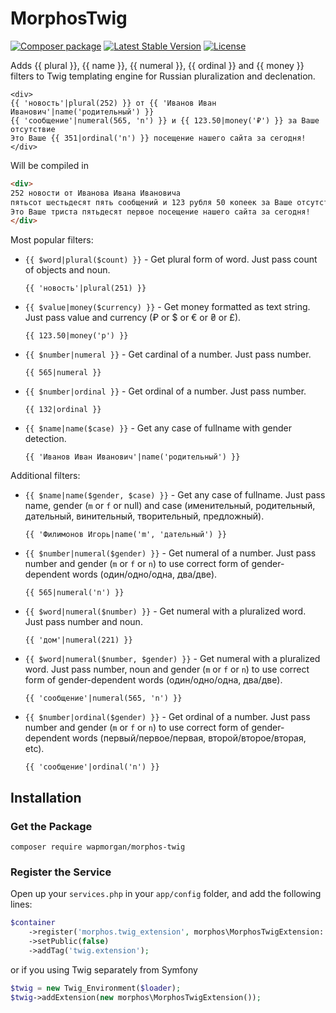 # MorphosTwig

[![Composer package](http://xn--e1adiijbgl.xn--p1acf/badge/wapmorgan/morphos-twig)](https://packagist.org/packages/wapmorgan/morphos-twig)
[![Latest Stable Version](https://poser.pugx.org/wapmorgan/morphos-twig/version)](https://packagist.org/packages/wapmorgan/morphos-twig)
[![License](https://poser.pugx.org/wapmorgan/morphos-twig/license)](https://packagist.org/packages/wapmorgan/morphos-twig)

Adds {{ plural }}, {{ name }}, {{ numeral }}, {{ ordinal }} and {{ money }} filters to Twig templating engine for Russian pluralization and declenation.

```twig
<div>
{{ 'новость'|plural(252) }} от {{ 'Иванов Иван Иванович'|name('родительный') }}
{{ 'сообщение'|numeral(565, 'n') }} и {{ 123.50|money('₽') }} за Ваше отсутствие
Это Ваше {{ 351|ordinal('n') }} посещение нашего сайта за сегодня!
</div>
```

Will be compiled in

```html
<div>
252 новости от Иванова Ивана Ивановича
пятьсот шестьдесят пять сообщений и 123 рубля 50 копеек за Ваше отсутствие
Это Ваше триста пятьдесят первое посещение нашего сайта за сегодня!
</div>
```

Most popular filters:
- `{{ $word|plural($count) }}` - Get plural form of word. Just pass count of objects and noun.
    ```twig
    {{ 'новость'|plural(251) }}
    ```

- `{{ $value|money($currency) }}` - Get money formatted as text string. Just pass value and currency (₽ or $ or € or ₴ or £).
    ```twig
    {{ 123.50|money('р') }}
    ```

- `{{ $number|numeral }}` - Get cardinal of a number. Just pass number.
    ```twig
    {{ 565|numeral }}
    ```

- `{{ $number|ordinal }}` - Get ordinal of a number. Just pass number.
    ```twig
    {{ 132|ordinal }}
    ```

- `{{ $name|name($case) }}` - Get any case of fullname with gender detection.
    ```twig
    {{ 'Иванов Иван Иванович'|name('родительный') }}
    ```

Additional filters:
- `{{ $name|name($gender, $case) }}` - Get any case of fullname. Just pass name, gender (`m` or `f` or null) and case (именительный, родительный, дательный, винительный, творительный, предложный).
    ```twig
    {{ 'Филимонов Игорь|name('m', 'дательный') }}
    ```

- `{{ $number|numeral($gender) }}` - Get numeral of a number. Just pass number and gender (`m` or `f` or `n`) to use correct form of gender-dependent words (один/одно/одна, два/две).
    ```twig
    {{ 565|numeral('n') }}
    ```

- `{{ $word|numeral($number) }}` - Get numeral with a pluralized word. Just pass number and noun.
    ```twig
    {{ 'дом'|numeral(221) }}
    ```

- `{{ $word|numeral($number, $gender) }}` - Get numeral with a pluralized word. Just pass number, noun and gender (`m` or `f` or `n`) to use correct form of gender-dependent words (один/одно/одна, два/две).
    ```twig
    {{ 'сообщение'|numeral(565, 'n') }}
    ```

- `{{ $number|ordinal($gender) }}` - Get ordinal of a number. Just pass number and gender (`m` or `f` or `n`) to use correct form of gender-dependent words (первый/первое/первая, второй/второе/вторая, etc).
    ```twig
    {{ 'сообщение'|ordinal('n') }}
    ```



## Installation

### Get the Package

```
composer require wapmorgan/morphos-twig
```

### Register the Service
Open up your `services.php` in your `app/config` folder, and add the following lines:

```php
$container
    ->register('morphos.twig_extension', morphos\MorphosTwigExtension::class)
    ->setPublic(false)
    ->addTag('twig.extension');
```

or if you using Twig separately from Symfony

```php
$twig = new Twig_Environment($loader);
$twig->addExtension(new morphos\MorphosTwigExtension());
```
